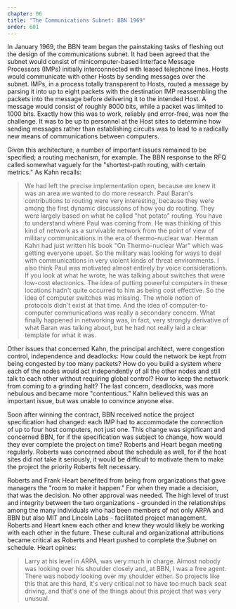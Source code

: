 ```yaml
---
chapter: 06
title: "The Communications Subnet: BBN 1969"
order: 601 
---
```


In January 1969, the BBN team began the painstaking tasks of fleshing out the design of the communications subnet. It had been agreed that the subnet would consist of minicomputer-based Interface Message Processors (IMPs) initially interconnected with leased telephone lines. Hosts would communicate with other Hosts by sending messages over the subnet. IMPs, in a process totally transparent to Hosts, routed a message by parsing it into up to eight packets with the destination IMP reassembling the packets into the message before delivering it to the intended Host. A message would consist of roughly 8000 bits, while a packet was limited to 1000 bits. Exactly how this was to work, reliably and error-free, was now the challenge. It was to be up to personnel at the Host sites to determine how sending messages rather than establishing circuits was to lead to a radically new means of communications between computers.

Given this architecture, a number of important issues remained to be specified; a routing mechanism, for example. The BBN response to the RFQ called somewhat vaguely for the "shortest-path routing, with certain metrics." As Kahn recalls:

>We had left the precise implementation open, because we knew it was an area we wanted to do more research. Paul Baran's contributions to routing were very interesting, because they were among the first dynamic discussions of how you do routing. They were largely based on what he called "hot potato" routing. You have to understand where Paul was coming from. He was thinking of this kind of network as a survivable network from the point of view of military communications in the era of thermo-nuclear war. Herman Kahn had just written his book "On Thermo-nuclear War" which was getting everyone upset. So the military was looking for ways to deal with communications in very violent kinds of threat environments. I also think Paul was motivated almost entirely by voice considerations. If you look at what he wrote, he was talking about switches that were low-cost electronics. The idea of putting powerful computers in these locations hadn't quite occurred to him as being cost effective. So the idea of computer switches was missing. The whole notion of protocols didn't exist at that time. And the idea of computer-to-computer communications was really a secondary concern. What finally happened in networking was, in fact, very strongly derivative of what Baran was talking about, but he had not really laid a clear template for what it was.

Other issues that concerned Kahn, the principal architect, were congestion control, independence and deadlocks: How could the network be kept from being congested by too many packets? How do you build a system where each of the nodes would act independently of all the other nodes and still talk to each other without requiring global control? How to keep the network from coming to a grinding halt? The last concern, deadlocks, was more nebulous and became more "contentious.” Kahn believed this was an important issue, but was unable to convince anyone else.

Soon after winning the contract, BBN received notice the project specification had changed: each IMP had to accommodate the connection of up to four host computers, not just one. This change was significant and concerned BBN, for if the specification was subject to change, how would they ever complete the project on time? Roberts and Heart began meeting regularly. Roberts was concerned about the schedule as well, for if the host sites did not take it seriously, it would be difficult to motivate them to make the project the priority Roberts felt necessary.

Roberts and Frank Heart benefited from being from organizations that gave managers the "room to make it happen." For when they made a decision, that was the decision. No other approval was needed. The high level of trust and integrity between the two organizations - grounded in the relationships among the many individuals who had been members of not only ARPA and BBN but also MIT and Lincoln Labs - facilitated project management. Roberts and Heart knew each other and knew they would likely be working with each other in the future. These cultural and organizational attributions became critical as Roberts and Heart pushed to complete the Subnet on schedule. Heart opines:

>Larry at his level in ARPA, was very much in charge. Almost nobody was looking over his shoulder closely and, at BBN, I was a free agent. There was nobody looking over my shoulder either. So projects like this that are this hard, it's very critical not to have too much back seat driving, and that's one of the things about this project that was very unusual.
